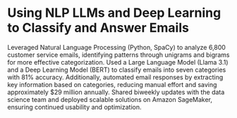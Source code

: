 # Using NLP LLMs and Deep Learning to Classify and Answer Emails
Leveraged Natural Language Processing (Python, SpaCy) to analyze 6,800 customer service emails, identifying patterns through unigrams 
and bigrams for more effective categorization. Used a Large Language Model (Llama 3.1) and a Deep Learning Model (BERT) to classify emails 
into seven categories with 81% accuracy. Additionally, automated email responses by extracting key information based on categories, 
reducing manual effort and saving approximately $29 million annually. Shared biweekly updates with the data science team and deployed 
scalable solutions on Amazon SageMaker, ensuring continued usability and optimization.
